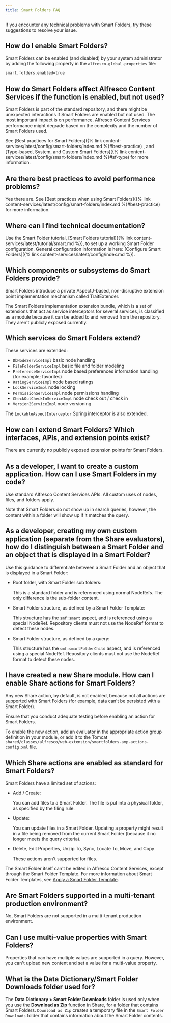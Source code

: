 ```yaml
---
title: Smart Folders FAQ
---
```


If you encounter any technical problems with Smart Folders, try these suggestions to resolve your issue.

## How do I enable Smart Folders?

Smart Folders can be enabled (and disabled) by your system administrator by adding the following property in the `alfresco-global.properties` file:

```bash
smart.folders.enabled=true
```

## How do Smart Folders affect Alfresco Content Services if the function is enabled, but not used?

Smart Folders is part of the standard repository, and there might be unexpected interactions if Smart Folders are enabled but not used. The most important impact is on performance. Alfresco Content Services performance might degrade based on the complexity and the number of Smart Folders used.

See [Best practices for Smart Folders]({% link content-services/latest/config/smart-folders/index.md %}#best-practice) , and [Type-based, System, and Custom Smart Folders]({% link content-services/latest/config/smart-folders/index.md %}#sf-type) for more information.

## Are there best practices to avoid performance problems?

Yes there are. See [Best practices when using Smart Folders]({% link content-services/latest/config/smart-folders/index.md %}#best-practice) for more information.

## Where can I find technical documentation?

Use the Smart Folder tutorial, [Smart Folders tutorial]({% link content-services/latest/tutorial/smart.md %}), to set up a working Smart Folder configuration. General configuration information is here: [Configure Smart Folders]({% link content-services/latest/config/index.md %}).

## Which components or subsystems do Smart Folders provide?

Smart Folders introduce a private AspectJ-based, non-disruptive extension point implementation mechanism called TraitExtender.

The Smart Folders implementation extension bundle, which is a set of extensions that act as service interceptors for several services, is classified as a module because it can be added to and removed from the repository. They aren't publicly exposed currently.

## Which services do Smart Folders extend?

These services are extended:

* `DbNodeServiceImpl` basic node handling
* `FileFolderServiceImpl` basic file and folder modeling
* `PreferenceServiceImpl` node based preferences information handling (for example; favorites)
* `RatingServiceImpl` node based ratings
* `LockServiceImpl` node locking
* `PermissionServiceImpl` node permissions handling
* `CheckOutCheckInServiceImpl` node check out / check in
* `Version2ServiceImpl` node versioning

The `LockableAspectInterceptor` Spring interceptor is also extended.

## How can I extend Smart Folders? Which interfaces, APIs, and extension points exist?

There are currently no publicly exposed extension points for Smart Folders.

## As a developer, I want to create a custom application. How can I use Smart Folders in my code?

Use standard Alfresco Content Services APIs. All custom uses of nodes, files, and folders apply.

Note that Smart Folders do not show up in search queries, however, the content within a folder will show up if it matches the query.

## As a developer, creating my own custom application (separate from the Share evaluators), how do I distinguish between a Smart Folder and an object that is displayed in a Smart Folder?

Use this guidance to differentiate between a Smart Folder and an object that is displayed in a Smart Folder:

* Root folder, with Smart Folder sub folders:

  This is a standard folder and is referenced using normal NodeRefs. The only difference is the sub-folder content.

* Smart Folder structure, as defined by a Smart Folder Template:

  This structure has the `smf:smart` aspect, and is referenced using a special NodeRef. Repository clients must not use the NodeRef format to detect these nodes.

* Smart Folder structure, as defined by a query:

  This structure has the `smf:smartFolderChild` aspect, and is referenced using a special NodeRef. Repository clients must not use the NodeRef format to detect these nodes.

## I have created a new Share module. How can I enable Share actions for Smart Folders?

Any new Share action, by default, is not enabled, because not all actions are supported with Smart Folders (for example, data can't be persisted with a Smart Folder).

Ensure that you conduct adequate testing before enabling an action for Smart Folders.

To enable the new action, add an evaluator in the appropriate action group definition in your module, or add it to the Tomcat `shared/classes/alfresco/web-extension/smartfolders-amp-actions-config.xml` file.

## Which Share actions are enabled as standard for Smart Folders?

Smart Folders have a limited set of actions:

* Add / Create:

  You can add files to a Smart Folder. The file is put into a physical folder, as specified by the filing rule.

* Update:

  You can update files in a Smart Folder. Updating a property might result in a file being removed from the current Smart Folder (because it no longer meets the query criteria).

* Delete, Edit Properties, Unzip To, Sync, Locate To, Move, and Copy

  These actions aren't supported for files.

The Smart Folder itself can't be edited in Alfresco Content Services, except through the Smart Folder Template. For more information about Smart Folder Templates, see [Apply a Smart Folder Template](#LINK-USING-sf-using-aspects.md).

## Are Smart Folders supported in a multi-tenant production environment?

No, Smart Folders are not supported in a multi-tenant production environment.

## Can I use multi-value properties with Smart Folders?

Properties that can have multiple values are supported in a query. However, you can't upload new content and set a value for a multi-value property.

## What is the Data Dictionary/Smart Folder Downloads folder used for?

The **Data Dictionary > Smart Folder Downloads** folder is used only when you use the **Download as Zip** function in Share, for a folder that contains Smart Folders. `Download as Zip` creates a temporary file in the `Smart Folder Downloads` folder that contains information about the Smart Folder contents.
